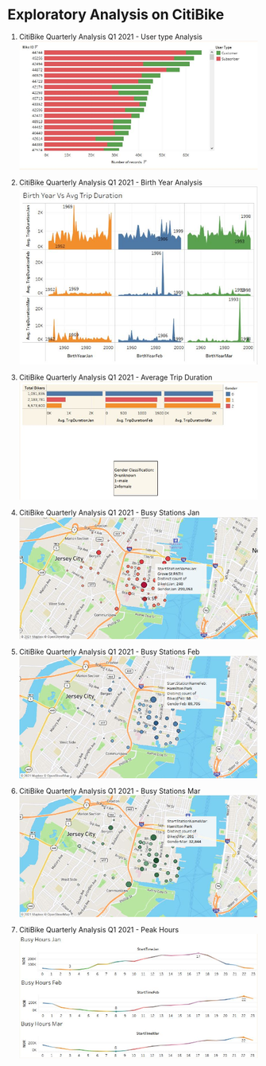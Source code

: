 # Exploratory Analysis on CitiBike

1. CitiBike Quarterly Analysis Q1 2021 - User type Analysis
![UserType](/Images/AnalysisofUserType.JPG)

2. CitiBike Quarterly Analysis Q1 2021 - Birth Year Analysis
![Byear](/Images/BirthYearVsAvgTripDuration.JPG)

3. CitiBike Quarterly Analysis Q1 2021 - Average Trip Duration
![TripDur](/Images/AverageTripDuration.JPG)

4. CitiBike Quarterly Analysis Q1 2021 - Busy Stations Jan
![BJan](/Images/BusyStationsJan.JPG)

5. CitiBike Quarterly Analysis Q1 2021 - Busy Stations Feb
![BFeb](/Images/BusyStationsFeb.JPG)

6. CitiBike Quarterly Analysis Q1 2021 - Busy Stations Mar
![BMar](/Images/BusyStationsMar.JPG)

7. CitiBike Quarterly Analysis Q1 2021 - Peak Hours
![Phours](/Images/PeakHours.JPG)